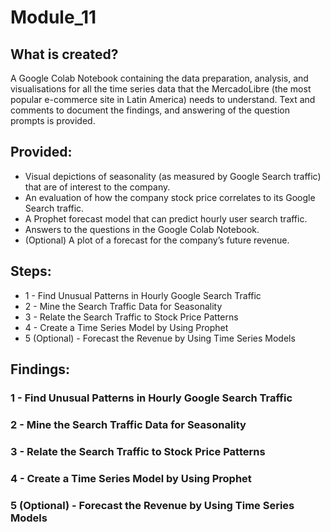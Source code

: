 # Module_11

## What is created?

A Google Colab Notebook containing the data preparation, analysis, and visualisations for all the time series data that the MercadoLibre (the most popular e-commerce site in Latin America) needs to understand. Text and comments to document the findings, and answering of the question prompts is provided.


## Provided: 

- Visual depictions of seasonality (as measured by Google Search traffic) that are of interest to the company.
- An evaluation of how the company stock price correlates to its Google Search traffic.
- A Prophet forecast model that can predict hourly user search traffic.
- Answers to the questions in the Google Colab Notebook.
- (Optional) A plot of a forecast for the company’s future revenue.


## Steps:

- 1 - Find Unusual Patterns in Hourly Google Search Traffic
- 2 - Mine the Search Traffic Data for Seasonality
- 3 - Relate the Search Traffic to Stock Price Patterns
- 4 - Create a Time Series Model by Using Prophet
- 5 (Optional) - Forecast the Revenue by Using Time Series Models


## Findings:

### 1 - Find Unusual Patterns in Hourly Google Search Traffic



### 2 - Mine the Search Traffic Data for Seasonality



### 3 - Relate the Search Traffic to Stock Price Patterns



### 4 - Create a Time Series Model by Using Prophet



### 5 (Optional) - Forecast the Revenue by Using Time Series Models


